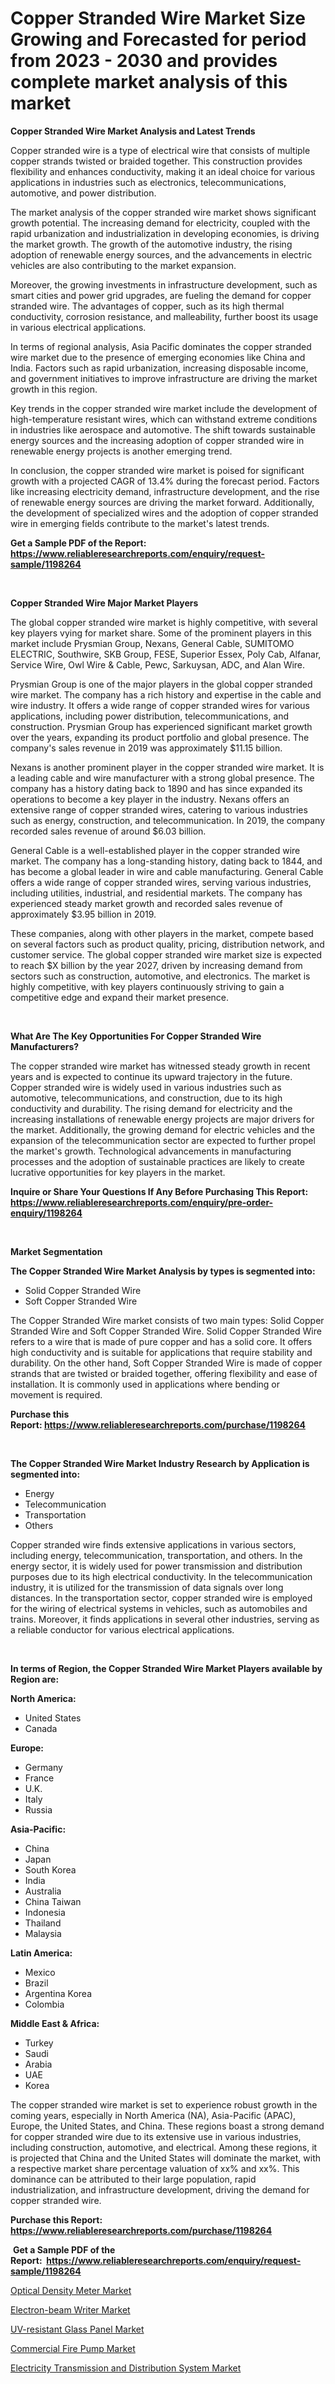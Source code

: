 <p><h1>Copper Stranded Wire Market Size Growing and Forecasted for period from 2023 - 2030 and provides complete market analysis of this market</h1></p><p><strong>Copper Stranded Wire Market Analysis and Latest Trends</strong></p>
<p><p>Copper stranded wire is a type of electrical wire that consists of multiple copper strands twisted or braided together. This construction provides flexibility and enhances conductivity, making it an ideal choice for various applications in industries such as electronics, telecommunications, automotive, and power distribution.</p><p>The market analysis of the copper stranded wire market shows significant growth potential. The increasing demand for electricity, coupled with the rapid urbanization and industrialization in developing economies, is driving the market growth. The growth of the automotive industry, the rising adoption of renewable energy sources, and the advancements in electric vehicles are also contributing to the market expansion.</p><p>Moreover, the growing investments in infrastructure development, such as smart cities and power grid upgrades, are fueling the demand for copper stranded wire. The advantages of copper, such as its high thermal conductivity, corrosion resistance, and malleability, further boost its usage in various electrical applications.</p><p>In terms of regional analysis, Asia Pacific dominates the copper stranded wire market due to the presence of emerging economies like China and India. Factors such as rapid urbanization, increasing disposable income, and government initiatives to improve infrastructure are driving the market growth in this region.</p><p>Key trends in the copper stranded wire market include the development of high-temperature resistant wires, which can withstand extreme conditions in industries like aerospace and automotive. The shift towards sustainable energy sources and the increasing adoption of copper stranded wire in renewable energy projects is another emerging trend.</p><p>In conclusion, the copper stranded wire market is poised for significant growth with a projected CAGR of 13.4% during the forecast period. Factors like increasing electricity demand, infrastructure development, and the rise of renewable energy sources are driving the market forward. Additionally, the development of specialized wires and the adoption of copper stranded wire in emerging fields contribute to the market's latest trends.</p></p>
<p><strong>Get a Sample PDF of the Report:&nbsp; <a href="https://www.reliableresearchreports.com/enquiry/request-sample/1198264">https://www.reliableresearchreports.com/enquiry/request-sample/1198264</a></strong></p>
<p>&nbsp;</p>
<p><strong>Copper Stranded Wire Major Market Players</strong></p>
<p><p>The global copper stranded wire market is highly competitive, with several key players vying for market share. Some of the prominent players in this market include Prysmian Group, Nexans, General Cable, SUMITOMO ELECTRIC, Southwire, SKB Group, FESE, Superior Essex, Poly Cab, Alfanar, Service Wire, Owl Wire & Cable, Pewc, Sarkuysan, ADC, and Alan Wire.</p><p>Prysmian Group is one of the major players in the global copper stranded wire market. The company has a rich history and expertise in the cable and wire industry. It offers a wide range of copper stranded wires for various applications, including power distribution, telecommunications, and construction. Prysmian Group has experienced significant market growth over the years, expanding its product portfolio and global presence. The company's sales revenue in 2019 was approximately $11.15 billion.</p><p>Nexans is another prominent player in the copper stranded wire market. It is a leading cable and wire manufacturer with a strong global presence. The company has a history dating back to 1890 and has since expanded its operations to become a key player in the industry. Nexans offers an extensive range of copper stranded wires, catering to various industries such as energy, construction, and telecommunication. In 2019, the company recorded sales revenue of around $6.03 billion.</p><p>General Cable is a well-established player in the copper stranded wire market. The company has a long-standing history, dating back to 1844, and has become a global leader in wire and cable manufacturing. General Cable offers a wide range of copper stranded wires, serving various industries, including utilities, industrial, and residential markets. The company has experienced steady market growth and recorded sales revenue of approximately $3.95 billion in 2019.</p><p>These companies, along with other players in the market, compete based on several factors such as product quality, pricing, distribution network, and customer service. The global copper stranded wire market size is expected to reach $X billion by the year 2027, driven by increasing demand from sectors such as construction, automotive, and electronics. The market is highly competitive, with key players continuously striving to gain a competitive edge and expand their market presence.</p></p>
<p>&nbsp;</p>
<p><strong>What Are The Key Opportunities For Copper Stranded Wire Manufacturers?</strong></p>
<p><p>The copper stranded wire market has witnessed steady growth in recent years and is expected to continue its upward trajectory in the future. Copper stranded wire is widely used in various industries such as automotive, telecommunications, and construction, due to its high conductivity and durability. The rising demand for electricity and the increasing installations of renewable energy projects are major drivers for the market. Additionally, the growing demand for electric vehicles and the expansion of the telecommunication sector are expected to further propel the market's growth. Technological advancements in manufacturing processes and the adoption of sustainable practices are likely to create lucrative opportunities for key players in the market.</p></p>
<p><strong>Inquire or Share Your Questions If Any Before Purchasing This Report: <a href="https://www.reliableresearchreports.com/enquiry/pre-order-enquiry/1198264">https://www.reliableresearchreports.com/enquiry/pre-order-enquiry/1198264</a></strong></p>
<p>&nbsp;</p>
<p><strong>Market Segmentation</strong></p>
<p><strong>The Copper Stranded Wire Market Analysis by types is segmented into:</strong></p>
<p><ul><li>Solid Copper Stranded Wire</li><li>Soft Copper Stranded Wire</li></ul></p>
<p><p>The Copper Stranded Wire market consists of two main types: Solid Copper Stranded Wire and Soft Copper Stranded Wire. Solid Copper Stranded Wire refers to a wire that is made of pure copper and has a solid core. It offers high conductivity and is suitable for applications that require stability and durability. On the other hand, Soft Copper Stranded Wire is made of copper strands that are twisted or braided together, offering flexibility and ease of installation. It is commonly used in applications where bending or movement is required.</p></p>
<p><strong>Purchase this Report:&nbsp;<a href="https://www.reliableresearchreports.com/purchase/1198264">https://www.reliableresearchreports.com/purchase/1198264</a></strong></p>
<p>&nbsp;</p>
<p><strong>The Copper Stranded Wire Market Industry Research by Application is segmented into:</strong></p>
<p><ul><li>Energy</li><li>Telecommunication</li><li>Transportation</li><li>Others</li></ul></p>
<p><p>Copper stranded wire finds extensive applications in various sectors, including energy, telecommunication, transportation, and others. In the energy sector, it is widely used for power transmission and distribution purposes due to its high electrical conductivity. In the telecommunication industry, it is utilized for the transmission of data signals over long distances. In the transportation sector, copper stranded wire is employed for the wiring of electrical systems in vehicles, such as automobiles and trains. Moreover, it finds applications in several other industries, serving as a reliable conductor for various electrical applications.</p></p>
<p>&nbsp;</p>
<p><strong>In terms of Region, the Copper Stranded Wire Market Players available by Region are:</strong></p>
<p>
    <p> <strong> North America: </strong>
        <ul>
            <li>United States</li>
            <li>Canada</li>
        </ul>
        </p> 
    <p> <strong> Europe: </strong>
        <ul>
            <li>Germany</li>
            <li>France</li>
            <li>U.K.</li>
            <li>Italy</li>
            <li>Russia</li>
        </ul>
        </p> 
    <p> <strong> Asia-Pacific: </strong>
        <ul>
            <li>China</li>
            <li>Japan</li>
            <li>South Korea</li>
            <li>India</li>
            <li>Australia</li>
            <li>China Taiwan</li>
            <li>Indonesia</li>
            <li>Thailand</li>
            <li>Malaysia</li>
        </ul>
        </p> 
    <p> <strong> Latin America: </strong>
        <ul>
            <li>Mexico</li>
            <li>Brazil</li>
            <li>Argentina Korea</li>
            <li>Colombia</li>
        </ul>
        </p> 
    <p> <strong> Middle East & Africa: </strong>
        <ul>
            <li>Turkey</li>
            <li>Saudi</li>
            <li>Arabia</li>
            <li>UAE</li>
            <li>Korea</li>
        </ul>
    </p>
    </p>
<p><p>The copper stranded wire market is set to experience robust growth in the coming years, especially in North America (NA), Asia-Pacific (APAC), Europe, the United States, and China. These regions boast a strong demand for copper stranded wire due to its extensive use in various industries, including construction, automotive, and electrical. Among these regions, it is projected that China and the United States will dominate the market, with a respective market share percentage valuation of xx% and xx%. This dominance can be attributed to their large population, rapid industrialization, and infrastructure development, driving the demand for copper stranded wire.</p></p>
<p><strong>Purchase this Report: <a href="https://www.reliableresearchreports.com/purchase/1198264">https://www.reliableresearchreports.com/purchase/1198264</a></strong></p>
<p>&nbsp;<strong>Get a Sample PDF of the Report:&nbsp;&nbsp;<a href="https://www.reliableresearchreports.com/enquiry/request-sample/1198264">https://www.reliableresearchreports.com/enquiry/request-sample/1198264</a></strong></p>
<p><strong></strong></p>
<p><p><a href="https://medium.com/@emiliomartelli542/optical-density-meter-market-research-report-its-history-and-forecast-2023-to-2030-d5015aef7653">Optical Density Meter Market</a></p><p><a href="https://www.linkedin.com/pulse/electron-beam-writer-market-research-report-provides-gc8be/">Electron-beam Writer Market</a></p><p><a href="https://www.linkedin.com/pulse/uv-resistant-glass-panel-market-size-2023-2030-global-ctbwe/">UV-resistant Glass Panel Market</a></p><p><a href="https://www.linkedin.com/pulse/decoding-commercial-fire-pump-market-deep-dive-latest-trends-rvxce/">Commercial Fire Pump Market</a></p><p><a href="https://medium.com/@beaublock2023/electricity-transmission-and-distribution-system-market-report-reveals-the-latest-trends-and-growth-ff96e48c7b12">Electricity Transmission and Distribution System Market</a></p></p>